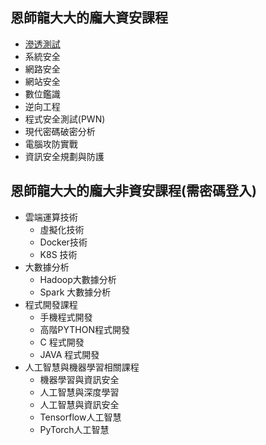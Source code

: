 ## 恩師龍大大的龐大資安課程
- [滲透測試](PT.md)
- 系統安全
- 網路安全
- 網站安全
- 數位鑑識
- 逆向工程
- 程式安全測試(PWN)
- 現代密碼破密分析
- 電腦攻防實戰
- 資訊安全規劃與防護

## 恩師龍大大的龐大非資安課程(需密碼登入)
- 雲端運算技術
  - 虛擬化技術
  - Docker技術
  - K8S 技術
- 大數據分析
  - Hadoop大數據分析
  - Spark 大數據分析
- 程式開發課程
  - 手機程式開發
  - 高階PYTHON程式開發
  - C 程式開發
  - JAVA 程式開發
- 人工智慧與機器學習相關課程
  - 機器學習與資訊安全
  - 人工智慧與深度學習
  - 人工智慧與資訊安全
  - Tensorflow人工智慧
  - PyTorch人工智慧
